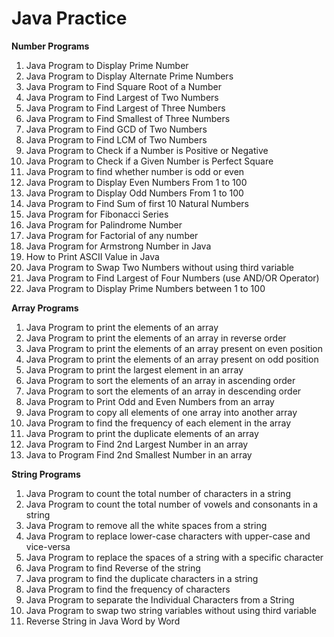 # Java Practice

**Number Programs**
1) Java Program to Display Prime Number 
2) Java Program to Display Alternate Prime Numbers
3) Java Program to Find Square Root of a Number
4) Java Program to Find Largest of Two Numbers
5) Java Program to Find Largest of Three Numbers
6) Java Program to Find Smallest of Three Numbers 
7) Java Program to Find GCD of Two Numbers
8) Java Program to Find LCM of Two Numbers
9) Java Program to Check if a Number is Positive or Negative
10) Java Program to Check if a Given Number is Perfect Square
11) Java Program to find whether number is odd or even
12) Java Program to Display Even Numbers From 1 to 100
13) Java Program to Display Odd Numbers From 1 to 100
14) Java Program to Find Sum of first 10 Natural Numbers
15) Java Program for Fibonacci Series 
16) Java Program for Palindrome Number
17) Java Program for Factorial of any number
18) Java Program for Armstrong Number in Java
19) How to Print ASCII Value in Java
20) Java Program to Swap Two Numbers without using third variable
21) Java Program to Find Largest of Four Numbers (use AND/OR Operator)
22) Java Program to Display Prime Numbers between 1 to 100


**Array Programs**
1) Java Program to print the elements of an array
2) Java Program to print the elements of an array in reverse order
3) Java Program to print the elements of an array present on even position
4) Java Program to print the elements of an array present on odd position
5) Java Program to print the largest element in an array
6) Java Program to sort the elements of an array in ascending order
7) Java Program to sort the elements of an array in descending order
8) Java Program to Print Odd and Even Numbers from an array
9) Java Program to copy all elements of one array into another array
10) Java Program to find the frequency of each element in the array
11) Java Program to print the duplicate elements of an array
12) Java Program to Find 2nd Largest Number in an array
13) Java to Program Find 2nd Smallest Number in an array


**String Programs**
1) Java Program to count the total number of characters in a string
2) Java Program to count the total number of vowels and consonants in a string
3) Java Program to remove all the white spaces from a string
4) Java Program to replace lower-case characters with upper-case and vice-versa
5) Java Program to replace the spaces of a string with a specific character
6) Java Program to find Reverse of the string
7) Java program to find the duplicate characters in a string
8) Java Program to find the frequency of characters
9) Java Program to separate the Individual Characters from a String
10) Java Program to swap two string variables without using third variable
11) Reverse String in Java Word by Word 
